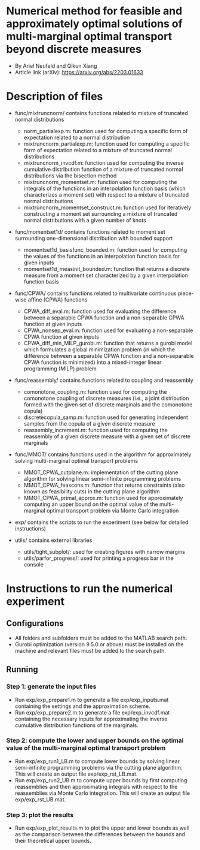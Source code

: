 # Numerical method for feasible and approximately optimal solutions of multi-marginal optimal transport beyond discrete measures

+ By Ariel Neufeld and Qikun Xiang
+ Article link (arXiv): https://arxiv.org/abs/2203.01633

# Description of files

+ func/mixtruncnorm/      contains functions related to mixture of truncated normal distributions
    - norm\_partialexp.m: function used for computing a specific form of expectation related to a normal distribution
    - mixtruncnorm\_partialexp.m: function used for computing a specific form of expectation related to a mixture of truncated normal distributions
    - mixtruncnorm\_invcdf.m: function used for computing the inverse cumulative distribution function of a mixture of truncated normal distributions via the bisection method
    - mixtruncnorm\_momentset.m: function used for computing the integrals of the functions in an interpolation function basis (which characterizes a moment set) with respect to a mixture of truncated normal distributions
    - mixtruncnorm\_momentset\_construct.m: function used for iteratively constructing a moment set surrounding a mixture of truncated normal distributions with a given number of knots

+ func/momentset1d/      contains functions related to moment set surrounding one-dimensional distribution with bounded support
    - momentset1d\_basisfunc\_bounded.m: function used for computing the values of the functions in an interpolation function basis for given inputs
    - momentset1d\_measinit\_bounded.m: function that returns a discrete measure from a moment set characterized by a given interpolation function basis

+ func/CPWA/       contains functions related to multivariate continuous piece-wise affine (CPWA) functions
    - CPWA\_diff\_eval.m: function used for evaluating the difference between a separable CPWA function and a non-separable CPWA function at given inputs
    - CPWA\_nonsep\_eval.m: function used for evaluating a non-separable CPWA function at given inputs
    - CPWA\_diff\_min\_MILP\_gurobi.m: function that returns a gurobi model which formulates a global minimization problem (in which the difference between a separable CPWA function and a non-separable CPWA function is minimized) into a mixed-integer linear programming (MILP) problem

+ func/reassembly/       contains functions related to coupling and reassembly
    - comonotone\_coupling.m: function used for computing the comonotone coupling of discrete measures (i.e., a joint distribution formed with the given set of discrete marginals and the comonotone copula)
    - discretecopula\_samp.m: function used for generating independent samples from the copula of a given discrete measure
    - reassembly\_increment.m: function used for computing the reassembly of a given discrete measure with a given set of discrete marginals

+ func/MMOT/       contains functions used in the algorithm for approximately solving multi-marginal optimal transport problems
    - MMOT\_CPWA\_cutplane.m: implementation of the cutting plane algorithm for solving linear semi-infinite programming problems
    - MMOT\_CPWA\_feascons.m: function that returns constraints (also known as feasibility cuts) in the cutting plane algorithm
    - MMOT\_CPWA\_primal\_approx.m: function used for approximately computing an upper bound on the optimal value of the multi-marginal optimal transport problem via Monte Carlo integration

+ exp/            contains the scripts to run the experiment (see below for detailed instructions)

+ utils/          contains external libraries
    - utils/tight\_subplot/:             used for creating figures with narrow margins
    - utils/parfor\_progress/:           used for printing a progress bar in the console

# Instructions to run the numerical experiment

## Configurations

+ All folders and subfolders must be added to the MATLAB search path. 
+ Gurobi optimization (version 9.5.0 or above) must be installed on the machine and relevant files must be added to the search path. 

## Running

### Step 1: generate the input files
+ Run exp/exp\_prepare1.m to generate a file exp/exp\_inputs.mat containing the settings and the approximation scheme.
+ Run exp/exp\_prepare2.m to generate a file exp/exp\_invcdf.mat containing the necessary inputs for approximating the inverse cumulative distribution functions of the marginals.

### Step 2: compute the lower and upper bounds on the optimal value of the multi-marginal optimal transport problem
+ Run exp/exp\_run1\_LB.m to compute lower bounds by solving linear semi-infinite programming problems via the cutting plane algorithm. This will create an output file exp/exp\_rst\_LB.mat.
+ Run exp/exp\_run2\_UB.m to compute upper bounds by first computing reassemblies and then approximating integrals with respect to the reassemblies via Monte Carlo integration. This will create an output file exp/exp\_rst\_UB.mat.

### Step 3: plot the results
+ Run exp/exp\_plot\_results.m to plot the upper and lower bounds as well as the comparison between the differences between the bounds and their theoretical upper bounds.
